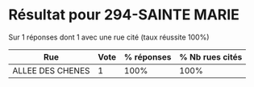 # Résultat pour 294-SAINTE MARIE

Sur 1 réponses dont 1 avec une rue cité (taux réussite 100%)

| Rue | Vote | % réponses | % Nb rues cités|
|-----|------|------------|----------------|
| ALLEE DES CHENES | 1 | 100% | 100%|
